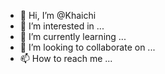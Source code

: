 - 👋 Hi, I’m @Khaichi
- 👀 I’m interested in ...
- 🌱 I’m currently learning ...
- 💞️ I’m looking to collaborate on ...
- 📫 How to reach me ...

<!---
Khaichi/Khaichi is a ✨ special ✨ repository because its `README.md` (this file) appears on your GitHub profile.
You can click the Preview link to take a look at your changes.
--->
